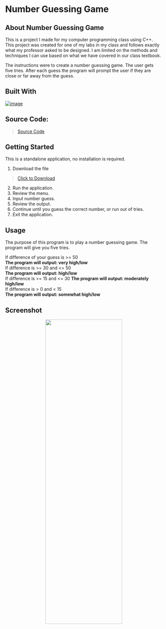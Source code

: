 # Number Guessing Game

## About Number Guessing Game

This is a project I made for my computer programming class using C++.
This project was created for one of my labs in my class and
follows exactly what my professor asked to be designed. I am
limited on the methods and techniques I can use based on what we 
have covered in our class textbook.

The instructions were to create a number guessing game. The user gets
five tries. After each guess the program will prompt the user if they
are close or far away from the guess.

## Built With

[![image](https://skillicons.dev/icons?i=cpp,visualstudio)](https://skillicons.dev)

## Source Code:
> [Source Code](https://github.com/ant-cantu/2-4_Number-Guessing-Game/blob/main/L2-4.cpp)

## Getting Started

This is a standalone application, no installation is required.

1. Download the file
> [Click to Download](https://github.com/ant-cantu/2-4_Number-Guessing-Game/blob/main/L2-4.exe)

2. Run the application.
3. Review the menu.
4. Input number guess.
5. Review the output.
6. Continue until you guess the correct number, or run out of tries.
7. Exit the application.

## Usage

The purpose of this program is to play a number guessing game. The
program will give you five tries.

If difference of your guess is >= 50 <br>
  <b>The program will output: very high/low</b> <br>
If difference is >= 30 and <= 50 <br>
  <b>The program will output: high/low</b> <br>
If difference is >= 15 and <= 30 <nr>
  <b>The program will output: moderately high/low</b> <br>
If difference is > 0 and < 15 <br>
  <b>The program will output: somewhat high/low</b> <br>

## Screenshot

<p align="center">
<img src="https://github.com/ant-cantu/2-4_Number-Guessing-Game/assets/137722821/32e919ae-e234-4202-97ee-b773107cc012" width="70%" height="50%"></img>
</p>
